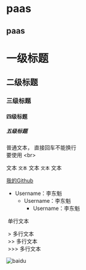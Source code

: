paas
======
paas
------
# 一级标题 <br>
## 二级标题 <br>
### 三级标题 <br>
#### 四级标题 <br>
##### 五级标题 </br>
普通文本，
直接回车不能换行<br>
要使用 \<br> <br>
  
文本 `文本` 文本 `文本` 文本<br>

[我的Github](https://github.com/lidongkui/paas.git"悬停显示") <br>

* Username：李东魁<br>
  * Username：李东魁<br>
    * Username：李东魁<br>
    
  单行文本<br>
  
  > 多行文本<br>
  >> 多行文本<br>
  >>> 多行文本<br>

![baidu](http://image.baidu.com/search/detail?ct=503316480&z=0&ipn=d&word=百度logo&step_word=&hs=2&pn=3&spn=0&di=176651906310&pi=0&rn=1&tn=baiduimagedetail&is=0%2C0&istype=0&ie=utf-8&oe=utf-8&in=&cl=2&lm=-1&st=undefined&cs=3303286733%2C2693780881&os=2155952706%2C3984142971&simid=32115001%2C750108040&adpicid=0&lpn=0&ln=1962&fr=&fmq=1515850530961_R&fm=&ic=undefined&s=undefined&se=&sme=&tab=0&width=undefined&height=undefined&face=undefined&ist=&jit=&cg=&bdtype=0&oriquery=&objurl=http%3A%2F%2Fpic106.nipic.com%2Ffile%2F20160721%2F23585527_220914097000_2.jpg&fromurl=ippr_z2C%24qAzdH3FAzdH3Fooo_z%26e3Bgtrtv_z%26e3Bv54AzdH3Ffi5oAzdH3F8c998nlc_z%26e3Bip4s&gsm=0&rpstart=0&rpnum=0)
